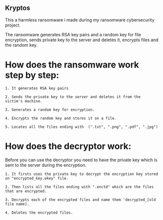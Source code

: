 ## Kryptos
This a harmless ransomware i made during my ransomware cybersecurity project.

The ransomware generates RSA key pairs and a random key for file encryption, sends private key to the server and  deletes it, encrypts files and the random key.

# How does  the ransomware work step by step:

	1. It generates RSA key pairs
	
	2. Sends the private key to the server and deletes it from the victim's machine.
	
	3. Generates a random key for encryption.
	
	4. Encrypts the random key and stores it on a file.
	
	5. Locates all the files ending with  (".txt", ".png", ".pdf", ".jpg")
	
# How does the decryptor work:

 Before you can use the decryptor you need to have the private key which is sent to the server during the encryption.


	1. It firsts uses the private key to decrypt the encryption key stored on "encrypted_key.ekey" file.
 	
  	2. Then lists all the files ending with ".enctd" which are the files that are encrypted.
	
	3. Decrypts each of the encrypted files and name them 'decrypted_[old file name].
 
	4. Deletes the encrypted files.
